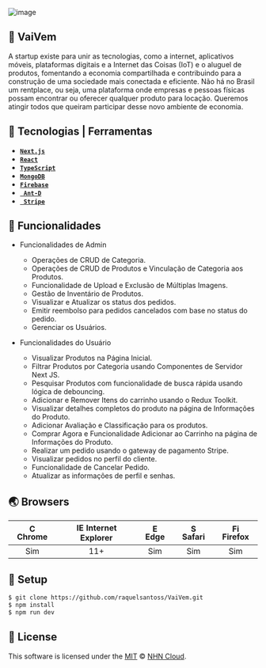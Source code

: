 ![image](https://github.com/raquelsantoss/VaiVem/assets/80298086/1f1af402-4b31-4fb4-88ef-7bb2e311a2d0)




## 🚀 VaiVem

A startup existe para unir as tecnologias, como a internet, aplicativos móveis, plataformas digitais e a Internet das Coisas (IoT) e o aluguel de produtos, fomentando a economia compartilhada e contribuindo para a construção de uma sociedade mais conectada e eficiente.
Não há no Brasil um rentplace, ou seja, uma plataforma onde empresas e pessoas físicas possam encontrar ou oferecer qualquer produto para locação. Queremos atingir todos que queiram participar desse novo ambiente de economia.

## 🤖 Tecnologias | Ferramentas

* [**`Next.js`**](https://nextjs.org)
* [**`React`**](https://reactnative.dev)
* [**`TypeScript`**](https://www.typescriptlang.org)
* [**`MongoDB`**](https://www.mongodb.com)
* [**`Firebase`**](https://firebase.google.com)
* [**` Ant-D`**](https://ant.design)
* [**` Stripe`**](https://stripe.com/en-gb-br?utm_campaign=BR_en_Search_Brand_Brand_EXA-15088005049&utm_medium=cpc&utm_source=google&ad_content=603963803239&utm_term=stripe&utm_matchtype=e&utm_adposition=&utm_device=c&gclid=EAIaIQobChMIg9Gf16irggMVFd2RCh0dIwauEAAYASAAEgJ_AvD_BwE)

## 🐾 Funcionalidades

- Funcionalidades de Admin
   - Operações de CRUD de Categoria.
  - Operações de CRUD de Produtos e Vinculação de Categoria aos Produtos.
  - Funcionalidade de Upload e Exclusão de Múltiplas Imagens.
  - Gestão de Inventário de Produtos.
  - Visualizar e Atualizar os status dos pedidos.
  - Emitir reembolso para pedidos cancelados com base no status do pedido.
  - Gerenciar os Usuários.

- Funcionalidades do Usuário
  - Visualizar Produtos na Página Inicial.
  - Filtrar Produtos por Categoria usando Componentes de Servidor Next JS.
  - Pesquisar Produtos com funcionalidade de busca rápida usando lógica de debouncing.
  - Adicionar e Remover Itens do carrinho usando o Redux Toolkit.
  - Visualizar detalhes completos do produto na página de Informações do Produto.
  - Adicionar Avaliação e Classificação para os produtos.
  - Comprar Agora e Funcionalidade Adicionar ao Carrinho na página de Informações do Produto.
  - Realizar um pedido usando o gateway de pagamento Stripe.
  - Visualizar pedidos no perfil do cliente.
  - Funcionalidade de Cancelar Pedido.
  - Atualizar as informações de perfil e senhas.

## 🌏 Browsers

| <img src="https://user-images.githubusercontent.com/1215767/34348387-a2e64588-ea4d-11e7-8267-a43365103afe.png" alt="Chrome" width="16px" height="16px" /> Chrome | <img src="https://user-images.githubusercontent.com/1215767/34348590-250b3ca2-ea4f-11e7-9efb-da953359321f.png" alt="IE" width="16px" height="16px" /> Internet Explorer | <img src="https://user-images.githubusercontent.com/1215767/34348380-93e77ae8-ea4d-11e7-8696-9a989ddbbbf5.png" alt="Edge" width="16px" height="16px" /> Edge | <img src="https://user-images.githubusercontent.com/1215767/34348394-a981f892-ea4d-11e7-9156-d128d58386b9.png" alt="Safari" width="16px" height="16px" /> Safari | <img src="https://user-images.githubusercontent.com/1215767/34348383-9e7ed492-ea4d-11e7-910c-03b39d52f496.png" alt="Firefox" width="16px" height="16px" /> Firefox |
| :---------: | :---------: | :---------: | :---------: | :---------: |
| Sim | 11+ | Sim | Sim | Sim |


## 🔧 Setup

```sh
$ git clone https://github.com/raquelsantoss/VaiVem.git
$ npm install
$ npm run dev
```


## 📜 License

This software is licensed under the [MIT](https://github.com/nhn/tui.editor/blob/master/LICENSE) © [NHN Cloud](https://github.com/nhn).
